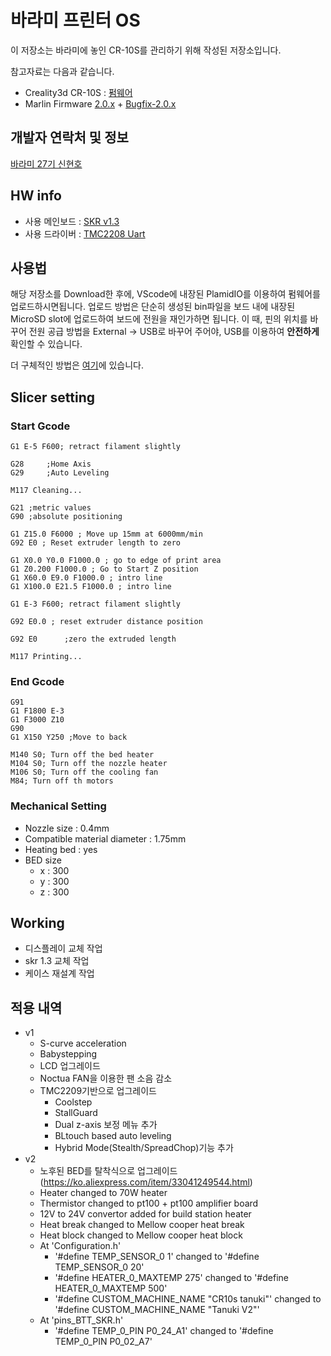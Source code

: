﻿# 바라미 프린터 OS

이 저장소는 바라미에 놓인 CR-10S를 관리하기 위해 작성된 저장소입니다.

참고자료는 다음과 같습니다.
- Creality3d CR-10S : [펌웨어](https://www.creality3d.cn/download/firmware_c0001/2.html)
- Marlin Firmware [2.0.x](https://github.com/MarlinFirmware/Marlin) + [Bugfix-2.0.x](https://github.com/MarlinFirmware/Marlin/tree/bugfix-2.0.x)

## 개발자 연락처 및 정보
[바라미 27기 신현호](https://tanukimong.github.io/online-cv)

## HW info
- 사용 메인보드 : [SKR v1.3](https://github.com/bigtreetech/BIGTREETECH-SKR-V1.3)
- 사용 드라이버 : [TMC2208 Uart](https://ko.aliexpress.com/item/33012212082.html)

## 사용법
해당 저장소를 Download한 후에, VScode에 내장된 PlamidIO를 이용하여 펌웨어를 업로드하시면됩니다.
업로드 방법은 단순히 생성된 bin파일을 보드 내에 내장된 MicroSD slot에 업로드하여 보드에 전원을 재인가하면 됩니다.
이 때, 핀의 위치를 바꾸어 전원 공급 방법을 External -> USB로 바꾸어 주어야, USB를 이용하여 **안전하게** 확인할 수 있습니다.

더 구체적인 방법은 [여기](https://youtu.be/oaXfXkPYHpw?t=144)에 있습니다.

## Slicer setting

### Start Gcode
~~~
G1 E-5 F600; retract filament slightly

G28	    ;Home Axis
G29	    ;Auto Leveling

M117 Cleaning...

G21 ;metric values
G90 ;absolute positioning

G1 Z15.0 F6000 ; Move up 15mm at 6000mm/min 
G92 E0 ; Reset extruder length to zero

G1 X0.0 Y0.0 F1000.0 ; go to edge of print area
G1 Z0.200 F1000.0 ; Go to Start Z position
G1 X60.0 E9.0 F1000.0 ; intro line
G1 X100.0 E21.5 F1000.0 ; intro line

G1 E-3 F600; retract filament slightly

G92 E0.0 ; reset extruder distance position

G92 E0      ;zero the extruded length

M117 Printing...
~~~

### End Gcode
~~~
G91
G1 F1800 E-3
G1 F3000 Z10
G90
G1 X150 Y250 ;Move to back

M140 S0; Turn off the bed heater
M104 S0; Turn off the nozzle heater
M106 S0; Turn off the cooling fan
M84; Turn off th motors
~~~

### Mechanical Setting
- Nozzle size : 0.4mm
- Compatible material diameter : 1.75mm
- Heating bed : yes
- BED size
    - x : 300
    - y : 300
    - z : 300
    
## Working
- 디스플레이 교체 작업
- skr 1.3 교체 작업
- 케이스 재설계 작업

## 적용 내역
- v1
  - S-curve acceleration
  - Babystepping
  - LCD 업그레이드
  - Noctua FAN을 이용한 팬 소음 감소
  - TMC2209기반으로 업그레이드
    - Coolstep
    - StallGuard
    - Dual z-axis 보정 메뉴 추가
    - BLtouch based auto leveling
    - Hybrid Mode(Stealth/SpreadChop)기능 추가
- v2
  - 노후된 BED를 탈착식으로 업그레이드(https://ko.aliexpress.com/item/33041249544.html)
  - Heater changed to 70W heater
  - Thermistor changed to pt100 + pt100 amplifier board
  - 12V to 24V convertor added for build station heater
  - Heat break changed to Mellow cooper heat break
  - Heat block changed to Mellow cooper heat block
  - At 'Configuration.h'
    - '#define TEMP_SENSOR_0 1' changed to '#define TEMP_SENSOR_0 20'
    - '#define HEATER_0_MAXTEMP 275' changed to '#define HEATER_0_MAXTEMP 500'
    - '#define CUSTOM_MACHINE_NAME "CR10s tanuki"' changed to '#define CUSTOM_MACHINE_NAME "Tanuki V2"'
  - At 'pins_BTT_SKR.h'
    - '#define TEMP_0_PIN       P0_24_A1' changed to '#define TEMP_0_PIN       P0_02_A7'